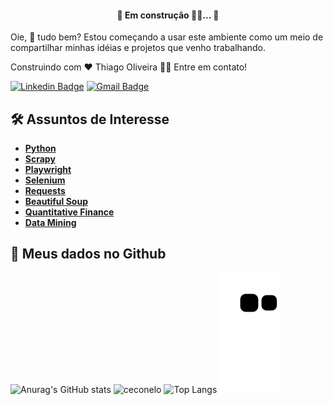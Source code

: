<h4 align="center"> 
	🚧  Em construção 👀🚀...  🚧
</h4>


Oie, 👋 tudo bem?
Estou começando a usar este ambiente como um meio de compartilhar minhas idéias e projetos que venho trabalhando.



Construindo com ❤️ Thiago Oliveira 👋🏽 Entre em contato!

[![Linkedin Badge](https://img.shields.io/badge/-Thiago-blue?style=flat-square&logo=Linkedin&logoColor=white&link=https://www.linkedin.com/in/tgmarinho/)](https://www.linkedin.com/in/thiagoceconelo/) 
[![Gmail Badge](https://img.shields.io/badge/-thiceconelo@gmail.com-c14438?style=flat-square&logo=Gmail&logoColor=white&link=mailto:thiceconelo@gmail.com)](mailto:thiceconelo@gmail.com)

## 🛠 Assuntos de Interesse

-   **[Python](https://docs.python.org/3/)**
-   **[Scrapy](https://docs.scrapy.org/en/latest/index.html)**
-   **[Playwright](https://playwright.dev/python/docs/intro)**
-   **[Selenium](https://www.selenium.dev/documentation/)**
-   **[Requests](https://docs.python-requests.org/en/latest/)**
-   **[Beautiful Soup](https://beautiful-soup-4.readthedocs.io/en/latest/)**
-   **[Quantitative Finance](https://github.com/ceconelo/awesome-quant)**
-   **[Data Mining](#)**

<!-- <span style="height ">
![Anurag's GitHub stats](https://github-readme-stats.vercel.app/api?username=arthurspk&show_icons=true&theme=tokyonight)
</span> -->

## 👀 Meus dados no Github
![Anurag's GitHub stats](https://github-readme-stats.vercel.app/api?username=ceconelo&show_icons=true&theme=tokyonight)
![ceconelo](https://github-readme-stats.vercel.app/api/top-langs/?username=ceconelo&hide=html&layout=compact=true&theme=tokyonight)
![Top Langs](https://github-readme-stats.vercel.app/api/top-langs/?username=ceconelo&layout=compact&theme=tokyonight)
![Snake animation](https://github.com/rafaballerini/rafaballerini/blob/output/github-contribution-grid-snake.svg)



<!---
ceconelo/ceconelo is a ✨ special ✨ repository because its `README.md` (this file) appears on your GitHub profile.
You can click the Preview link to take a look at your changes.
--->
